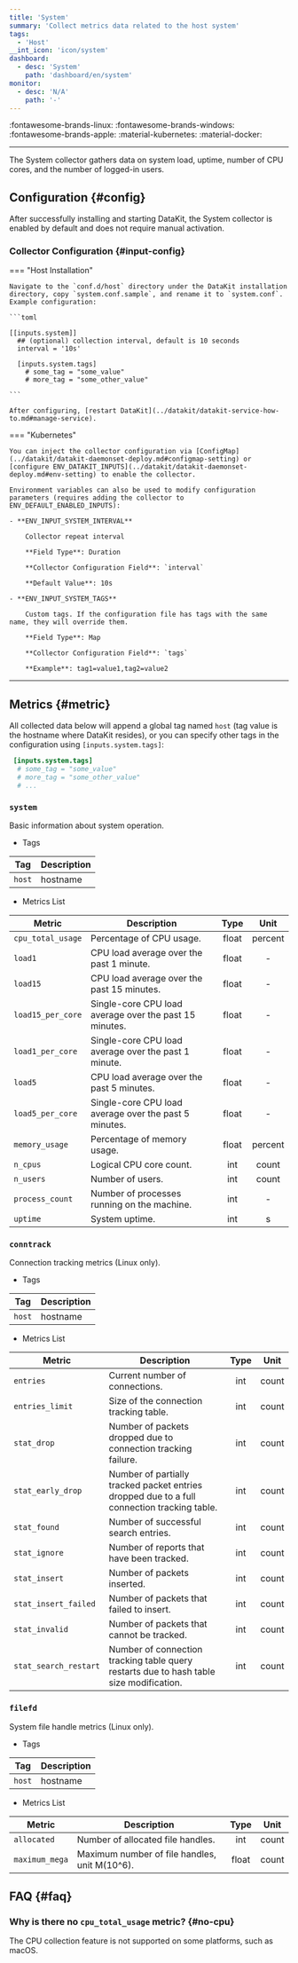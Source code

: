 ```yaml
---
title: 'System'
summary: 'Collect metrics data related to the host system'
tags:
  - 'Host'
__int_icon: 'icon/system'
dashboard:
  - desc: 'System'
    path: 'dashboard/en/system'
monitor:
  - desc: 'N/A'
    path: '-'
---
```


:fontawesome-brands-linux: :fontawesome-brands-windows: :fontawesome-brands-apple: :material-kubernetes: :material-docker:

---

The System collector gathers data on system load, uptime, number of CPU cores, and the number of logged-in users.

## Configuration {#config}

After successfully installing and starting DataKit, the System collector is enabled by default and does not require manual activation.

### Collector Configuration {#input-config}

<!-- markdownlint-disable MD046 -->

=== "Host Installation"

    Navigate to the `conf.d/host` directory under the DataKit installation directory, copy `system.conf.sample`, and rename it to `system.conf`. Example configuration:

    ```toml
        
    [[inputs.system]]
      ## (optional) collection interval, default is 10 seconds
      interval = '10s'
    
      [inputs.system.tags]
        # some_tag = "some_value"
        # more_tag = "some_other_value"
    
    ```

    After configuring, [restart DataKit](../datakit/datakit-service-how-to.md#manage-service).

=== "Kubernetes"

    You can inject the collector configuration via [ConfigMap](../datakit/datakit-daemonset-deploy.md#configmap-setting) or [configure ENV_DATAKIT_INPUTS](../datakit/datakit-daemonset-deploy.md#env-setting) to enable the collector.

    Environment variables can also be used to modify configuration parameters (requires adding the collector to ENV_DEFAULT_ENABLED_INPUTS):

    - **ENV_INPUT_SYSTEM_INTERVAL**

        Collector repeat interval

        **Field Type**: Duration

        **Collector Configuration Field**: `interval`

        **Default Value**: 10s

    - **ENV_INPUT_SYSTEM_TAGS**

        Custom tags. If the configuration file has tags with the same name, they will override them.

        **Field Type**: Map

        **Collector Configuration Field**: `tags`

        **Example**: tag1=value1,tag2=value2

<!-- markdownlint-enable -->

---

## Metrics {#metric}

All collected data below will append a global tag named `host` (tag value is the hostname where DataKit resides), or you can specify other tags in the configuration using `[inputs.system.tags]`:

```toml
 [inputs.system.tags]
  # some_tag = "some_value"
  # more_tag = "some_other_value"
  # ...
```

### `system`

Basic information about system operation.

- Tags

| Tag | Description |
| ---- | --------|
|`host`|hostname|

- Metrics List

| Metric | Description | Type | Unit |
| ---- |---- | :---:    | :----: |
|`cpu_total_usage`|Percentage of CPU usage.|float|percent|
|`load1`|CPU load average over the past 1 minute.|float|-|
|`load15`|CPU load average over the past 15 minutes.|float|-|
|`load15_per_core`|Single-core CPU load average over the past 15 minutes.|float|-|
|`load1_per_core`|Single-core CPU load average over the past 1 minute.|float|-|
|`load5`|CPU load average over the past 5 minutes.|float|-|
|`load5_per_core`|Single-core CPU load average over the past 5 minutes.|float|-|
|`memory_usage`|Percentage of memory usage.|float|percent|
|`n_cpus`|Logical CPU core count.|int|count|
|`n_users`|Number of users.|int|count|
|`process_count`|Number of processes running on the machine.|int|-|
|`uptime`|System uptime.|int|s|

### `conntrack`

Connection tracking metrics (Linux only).

- Tags

| Tag | Description |
| ---- | --------|
|`host`|hostname|

- Metrics List

| Metric | Description | Type | Unit |
| ---- |---- | :---:    | :----: |
|`entries`|Current number of connections.|int|count|
|`entries_limit`|Size of the connection tracking table.|int|count|
|`stat_drop`|Number of packets dropped due to connection tracking failure.|int|count|
|`stat_early_drop`|Number of partially tracked packet entries dropped due to a full connection tracking table.|int|count|
|`stat_found`|Number of successful search entries.|int|count|
|`stat_ignore`|Number of reports that have been tracked.|int|count|
|`stat_insert`|Number of packets inserted.|int|count|
|`stat_insert_failed`|Number of packets that failed to insert.|int|count|
|`stat_invalid`|Number of packets that cannot be tracked.|int|count|
|`stat_search_restart`|Number of connection tracking table query restarts due to hash table size modification.|int|count|

### `filefd`

System file handle metrics (Linux only).

- Tags

| Tag | Description |
| ---- | --------|
|`host`|hostname|

- Metrics List

| Metric | Description | Type | Unit |
| ---- |---- | :---:    | :----: |
|`allocated`|Number of allocated file handles.|int|count|
|`maximum_mega`|Maximum number of file handles, unit M(10^6).|float|count|

## FAQ {#faq}

### Why is there no `cpu_total_usage` metric? {#no-cpu}

The CPU collection feature is not supported on some platforms, such as macOS.